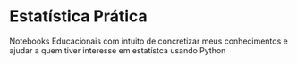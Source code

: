 # Estatística Prática
Notebooks Educacionais com intuito de concretizar meus conhecimentos e ajudar a quem tiver interesse em estatístca usando Python

